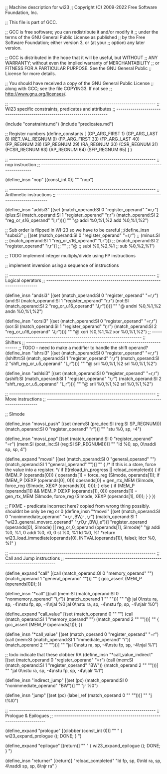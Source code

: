 ;; Machine description for wi23
;; Copyright (C) 2009-2022 Free Software Foundation, Inc.

;; This file is part of GCC.

;; GCC is free software; you can redistribute it and/or modify it
;; under the terms of the GNU General Public License as published
;; by the Free Software Foundation; either version 3, or (at your
;; option) any later version.

;; GCC is distributed in the hope that it will be useful, but WITHOUT
;; ANY WARRANTY; without even the implied warranty of MERCHANTABILITY
;; or FITNESS FOR A PARTICULAR PURPOSE.  See the GNU General Public
;; License for more details.

;; You should have received a copy of the GNU General Public License
;; along with GCC; see the file COPYING3.  If not see
;; <http://www.gnu.org/licenses/>.

;; -------------------------------------------------------------------------
;; Wi23 specific constraints, predicates and attributes
;; -------------------------------------------------------------------------

(include "constraints.md")
(include "predicates.md")

;; Register numbers
(define_constants
  [
    (GP_ARG_FIRST     1)
    (GP_ARG_LAST      8)
    (RET_VAL_REGNUM   9)
    (FP_ARG_FIRST     33)
    (FP_ARG_LAST      40)
    (FP_REGNUM        28)
    (SP_REGNUM        29)
    (RA_REGNUM        30)
    (CSR_REGNUM       31)
    (FCSR_REGNUM      63)
    (AP_REGNUM        64)
    (SFP_REGNUM       65)
  ]
)

;; -------------------------------------------------------------------------
;; nop instruction
;; -------------------------------------------------------------------------

(define_insn "nop"
  [(const_int 0)]
  ""
  "nop")

;; -------------------------------------------------------------------------
;; Arithmetic instructions
;; -------------------------------------------------------------------------

(define_insn "addsi3"
  [(set (match_operand:SI 0 "register_operand" "=r,r")
          (plus:SI
           (match_operand:SI 1 "register_operand" "r,r")
           (match_operand:SI 2 "reg_or_s16_operand" "I,r")))]
  ""
  "@
  addi %0,%1,%2
  add %0,%1,%2")

;; Sub order is flipped in WI-23 so we have to be careful
;;(define_insn "subsi3"
;;  [(set (match_operand:SI 0 "register_operand" "=r,r")
;;          (minus:SI
;;           (match_operand:SI 1 "reg_or_s16_operand" "I,r")))
;;           (match_operand:SI 2 "register_operand" "r,r")]
;;  ""
;;  "@
;;  subi %0,%2,%1
;;  sub %0,%2,%1")

;; TODO implement integer multiply/divide using FP instructions

;; implement inversion using a sequence of instructions

;; -------------------------------------------------------------------------
;; Logical operators
;; -------------------------------------------------------------------------

(define_insn "andsi3"
  [(set (match_operand:SI 0 "register_operand" "=r,r")
        (and:SI (match_operand:SI 1 "register_operand" "r,r")
                (not:SI (match_operand:SI 2 "reg_or_u16_operand"  "J,r"))))]
  ""
  "@
  andni %0,%1,%2
  andn %0,%1,%2")

(define_insn "xorsi3"
  [(set (match_operand:SI 0 "register_operand" "=r,r")
        (xor:SI (match_operand:SI 1 "register_operand" "r,r")
                (match_operand:SI 2 "reg_or_u16_operand"  "J,r")))]
  ""
  "@
  xori %0,%1,%2
  xor %0,%1,%2")
;; -------------------------------------------------------------------------
;; Shifters
;; -------------------------------------------------------------------------
;; TODO - need to make a modifier to handle the shift operand?
(define_insn "lshrsi3"
  [(set (match_operand:SI 0 "register_operand" "=r,r")
        (lshiftrt:SI (match_operand:SI 1 "register_operand" "r,r")
                     (match_operand:SI 2 "shft_reg_or_u5_operand" "L,r")))]
  ""
  "@
  srli %0,%1,%2
  srl %0,%1,%2")

(define_insn "ashlsi3"
  [(set (match_operand:SI 0 "register_operand" "=r,r")
        (ashift:SI (match_operand:SI 1 "register_operand" "r,r")
                     (match_operand:SI 2 "shft_reg_or_u5_operand" "L,r")))]
  ""
  "@
  srli %0,%1,%2
  srl %0,%1,%2")

;; -------------------------------------------------------------------------
;; Move instructions
;; -------------------------------------------------------------------------

;; SImode

(define_insn "movsi_push"
  [(set (mem:SI (pre_dec:SI (reg:SI SP_REGNUM)))
  	(match_operand:SI 0 "register_operand" "r"))]
  ""
  "stu %0, sp, -4")

(define_insn "movsi_pop"
  [(set (match_operand:SI 0 "register_operand" "=r")
  	(mem:SI (post_inc:SI (reg:SI SP_REGNUM))))]
  ""
  "ld %0, sp, 0\naddi sp, sp, 4")

(define_expand "movsi"
   [(set (match_operand:SI 0 "general_operand" "")
        (match_operand:SI 1 "general_operand" ""))]
   ""
{
  /* If this is a store, force the value into a register.  */
  if (!(reload_in_progress || reload_completed))
    {
      if (MEM_P (operands[0]))
        {
          operands[1] = force_reg (SImode, operands[1]);
          if (MEM_P (XEXP (operands[0], 0)))
            operands[0] = gen_rtx_MEM (SImode, force_reg (SImode, XEXP (operands[0], 0)));
        }
      else
        {
          if (MEM_P (operands[1]) && MEM_P (XEXP (operands[1], 0)))
            operands[1] = gen_rtx_MEM (SImode, force_reg (SImode, XEXP (operands[1], 0)));
        }
    }
})

;; FIXME - predicate incorrect here? copied from wrong thing possibly. shouldnt be only be reg or 0
(define_insn "*movsi"
  [(set (match_operand:SI 0 "nonimmediate_operand"         "=r,r ,BW,r ,r,r")
        (match_operand:SI 1 "wi23_general_movsrc_operand"   "r,rO,r ,BW,i,e"))]
  "register_operand (operands[0], SImode) || reg_or_0_operand (operands[1], SImode)"
  "@
   addi %0, %1, 0
   addi %0, r0, 0
   st %0, %1
   ld %0, %1
   *return wi23_load_immediate(operands[0], INTVAL(operands[1]), false);
   ldcr %0, %1"
)

;; -------------------------------------------------------------------------
;; Call and Jump instructions
;; -------------------------------------------------------------------------

(define_expand "call"
  [(call (match_operand:QI 0 "memory_operand" "")
		(match_operand 1 "general_operand" ""))]
  ""
{
  gcc_assert (MEM_P (operands[0]));
})

(define_insn "*call"
  [(call (mem:SI (match_operand:SI
		  0 "nonmemory_operand" "i,r"))
	 (match_operand 1 "" ""))]
  ""
  "@
   jal 0\nstu ra, sp, -4\nstu fp, sp, -4\njal %0
   jal 0\nstu ra, sp, -4\nstu fp, sp, -4\njalr %0")

(define_expand "call_value"
  [(set (match_operand 0 "" "")
		(call (match_operand:SI 1 "memory_operand" "")
		 (match_operand 2 "" "")))]
  ""
{
  gcc_assert (MEM_P (operands[1]));
})

(define_insn "*call_value"
  [(set (match_operand 0 "register_operand" "=r")
	(call (mem:SI (match_operand:SI
		       1 "immediate_operand" "i"))
	      (match_operand 2 "" "")))]
  ""
  "jal 0\nstu ra, sp, -4\nstu fp, sp, -4\njal %1")

;; todo indicate that these clobber RA
(define_insn "*call_value_indirect"
  [(set (match_operand 0 "register_operand" "=r")
	(call (mem:SI (match_operand:SI
		       1 "register_operand" "BW"))
	      (match_operand 2 "" "")))]
  ""
  "jal 0\nstu ra, sp, -4\nstu fp, sp, -4\njalr %1")

(define_insn "indirect_jump"
  [(set (pc) (match_operand:SI 0 "nonimmediate_operand" "BW"))]
  ""
  "jr %0")

(define_insn "jump"
  [(set (pc)
	(label_ref (match_operand 0 "" "")))]
  ""
  "j t%l0")

;; -------------------------------------------------------------------------
;; Prologue & Epilogues
;; -------------------------------------------------------------------------

(define_expand "prologue"
  [(clobber (const_int 0))]
  ""
  "
{
  wi23_expand_prologue ();
  DONE;
}
")

(define_expand "epilogue"
  [(return)]
  ""
  "
{
  wi23_expand_epilogue ();
  DONE;
}
")

(define_insn "returner"
  [(return)]
  "reload_completed"
  "ld fp, sp, 0\nld ra, sp, 4\naddi sp, sp, 8\njr ra"
)
